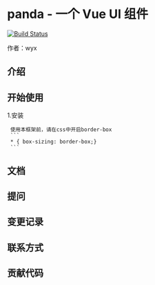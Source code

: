 # panda - 一个 Vue UI 组件
[![Build Status](https://travis-ci.org/wyx318/panda.svg?branch=master)](https://travis-ci.org/wyx318/panda)

 作者：wyx 
 ## 介绍
 
 ## 开始使用  
 
   1.安装 
   
     使用本框架前，请在css中开启border-box
     ```
     * { box-sizing: border-box;}
     ```
 
 ## 文档 
 
 ## 提问 
 
 ## 变更记录
 
 ## 联系方式
 
## 贡献代码 
 
 
